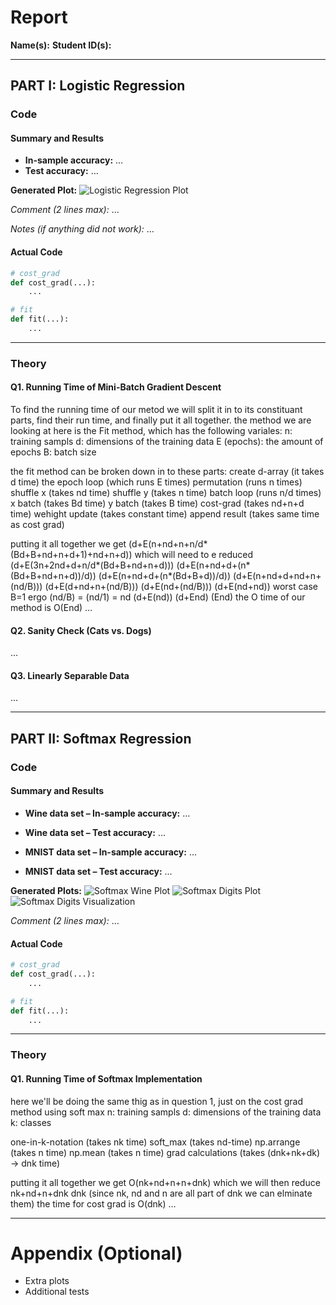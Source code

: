 # Report

**Name(s):**
**Student ID(s):**

---

## PART I: Logistic Regression

### Code

#### Summary and Results

* **In-sample accuracy:** …
* **Test accuracy:** …

**Generated Plot:**
![Logistic Regression Plot](logistic_plot.png)

*Comment (2 lines max):*
…

*Notes (if anything did not work):*
…

#### Actual Code

```python
# cost_grad
def cost_grad(...):
    ...

# fit
def fit(...):
    ...
```

---

### Theory

#### Q1. Running Time of Mini-Batch Gradient Descent
To find the running time of our metod we will split it in to its constituant parts, find their run time, and finally put it all together.
the method we are looking at here is the Fit method, which has the following variales:
n: training sampls
d: dimensions of the training data
E (epochs): the amount of epochs
B: batch size

the fit method can be broken down in to these parts:
create d-array (it takes d time)
the epoch loop (which runs E times)
    permutation (runs n times)
    shuffle x (takes nd time)
    shuffle y (takes n time)
    batch loop (runs n/d times)
        x batch (takes Bd time)
        y batch (takes B time)
        cost-grad (takes nd+n+d time)
        wehight update (takes constant time)
    append result (takes same time as cost grad)

putting it all together we get (d+E(n+nd+n+n/d*(Bd+B+nd+n+d+1)+nd+n+d)) which will need to e reduced
(d+E(3n+2nd+d+n/d*(Bd+B+nd+n+d)))
(d+E(n+nd+d+(n*(Bd+B+nd+n+d))/d))
(d+E(n+nd+d+(n*(Bd+B+d))/d))
(d+E(n+nd+d+nd+n+(nd/B)))
(d+E(d+nd+n+(nd/B)))
(d+E(nd+(nd/B)))
(d+E(nd+nd)) worst case B=1 ergo (nd/B) = (nd/1) = nd
(d+E(nd))
(d+End)
(End)
the O time of our method is O(End)
…

#### Q2. Sanity Check (Cats vs. Dogs)

…

#### Q3. Linearly Separable Data

…

---

## PART II: Softmax Regression

### Code

#### Summary and Results

* **Wine data set – In-sample accuracy:** …

* **Wine data set – Test accuracy:** …

* **MNIST data set – In-sample accuracy:** …

* **MNIST data set – Test accuracy:** …

**Generated Plots:**
![Softmax Wine Plot](softmax_wine.png)
![Softmax Digits Plot](softmax_digits.png)
![Softmax Digits Visualization](softmax_visualization.png)

*Comment (2 lines max):*
…

#### Actual Code

```python
# cost_grad
def cost_grad(...):
    ...

# fit
def fit(...):
    ...
```

---

### Theory

#### Q1. Running Time of Softmax Implementation
here we'll be doing the same thig as in question 1, just on the cost grad method using soft max
n: training sampls
d: dimensions of the training data
k: classes

one-in-k-notation (takes nk time)
soft_max (takes nd-time)
np.arrange (takes n time)
np.mean (takes n time)
grad calculations (takes (dnk+nk+dk) -> dnk time)

putting it all together we get O(nk+nd+n+n+dnk) which we will then reduce
nk+nd+n+dnk
dnk (since nk, nd and n are all part of dnk we can elminate them)
the time for cost grad is O(dnk)
…

---

# Appendix (Optional)

* Extra plots
* Additional tests

